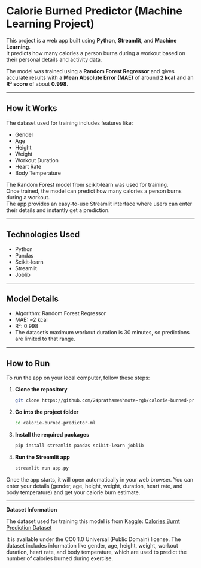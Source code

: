 # Calorie Burned Predictor (Machine Learning Project)

This project is a web app built using **Python**, **Streamlit**, and **Machine Learning**.  
It predicts how many calories a person burns during a workout based on their personal details and activity data.

The model was trained using a **Random Forest Regressor** and gives accurate results with a **Mean Absolute Error (MAE)** of around **2 kcal** and an **R² score** of about **0.998**.

---

## How it Works
The dataset used for training includes features like:
- Gender  
- Age  
- Height  
- Weight  
- Workout Duration  
- Heart Rate  
- Body Temperature  

The Random Forest model from scikit-learn was used for training.  
Once trained, the model can predict how many calories a person burns during a workout.  
The app provides an easy-to-use Streamlit interface where users can enter their details and instantly get a prediction.

---

## Technologies Used
- Python  
- Pandas  
- Scikit-learn  
- Streamlit  
- Joblib  

---

## Model Details
- Algorithm: Random Forest Regressor  
- MAE: ~2 kcal  
- R²: 0.998  
- The dataset’s maximum workout duration is 30 minutes, so predictions are limited to that range.

---

## How to Run

To run the app on your local computer, follow these steps:

1. **Clone the repository**
   ```bash
   git clone https://github.com/24prathameshmote-rgb/calorie-burned-predictor-ml.git
   ```
   
2. **Go into the project folder**
   ```bash
   cd calorie-burned-predictor-ml
   ```

3. **Install the required packages**
    ```bash
   pip install streamlit pandas scikit-learn joblib
   ```

4. **Run the Streamlit app**
   ```bash
   streamlit run app.py
   ```

Once the app starts, it will open automatically in your web browser.
You can enter your details (gender, age, height, weight, duration, heart rate, and body temperature) and get your calorie burn estimate.

---

**Dataset Information**

The dataset used for training this model is from Kaggle:
[Calories Burnt Prediction Dataset](https://www.kaggle.com/datasets/ruchikakumbhar/calories-burnt-prediction)

It is available under the CC0 1.0 Universal (Public Domain) license.
The dataset includes information like gender, age, height, weight, workout duration, heart rate, and body temperature, which are used to predict the number of calories burned during exercise.
